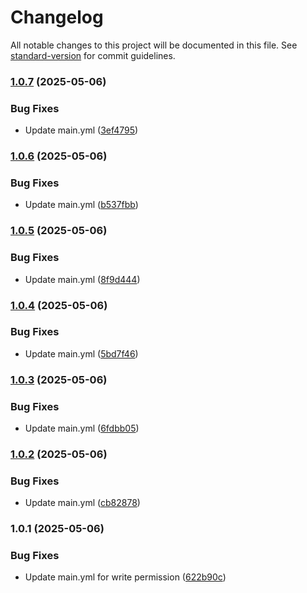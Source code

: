 # Changelog

All notable changes to this project will be documented in this file. See [standard-version](https://github.com/conventional-changelog/standard-version) for commit guidelines.

### [1.0.7](https://github.com/Slimcent/Penguis_Classifier/compare/v1.0.6...v1.0.7) (2025-05-06)


### Bug Fixes

* Update main.yml ([3ef4795](https://github.com/Slimcent/Penguis_Classifier/commit/3ef47952cb346efe6bd92285db381d17b67e5029))

### [1.0.6](https://github.com/Slimcent/Penguis_Classifier/compare/v1.0.5...v1.0.6) (2025-05-06)


### Bug Fixes

* Update main.yml ([b537fbb](https://github.com/Slimcent/Penguis_Classifier/commit/b537fbb301426fa77928702ebeff6ab53cb5b8fc))

### [1.0.5](https://github.com/Slimcent/Penguis_Classifier/compare/v1.0.4...v1.0.5) (2025-05-06)


### Bug Fixes

* Update main.yml ([8f9d444](https://github.com/Slimcent/Penguis_Classifier/commit/8f9d444034595cc207b4d3da0fc1d990d875705c))

### [1.0.4](https://github.com/Slimcent/Penguis_Classifier/compare/v1.0.3...v1.0.4) (2025-05-06)


### Bug Fixes

* Update main.yml ([5bd7f46](https://github.com/Slimcent/Penguis_Classifier/commit/5bd7f4644b17ba5d487d37ea7fca1c6fa0d7d889))

### [1.0.3](https://github.com/Slimcent/Penguis_Classifier/compare/v1.0.2...v1.0.3) (2025-05-06)


### Bug Fixes

* Update main.yml ([6fdbb05](https://github.com/Slimcent/Penguis_Classifier/commit/6fdbb05a1f0dde04be16a58c6e72ec73917ae727))

### [1.0.2](https://github.com/Slimcent/Penguis_Classifier/compare/v1.0.1...v1.0.2) (2025-05-06)


### Bug Fixes

* Update main.yml ([cb82878](https://github.com/Slimcent/Penguis_Classifier/commit/cb82878e27b5b439d717f06cba598260a3bf1dbc))

### 1.0.1 (2025-05-06)


### Bug Fixes

* Update main.yml for write permission ([622b90c](https://github.com/Slimcent/Penguis_Classifier/commit/622b90cfafd8128478238924cff509c458aeab04))
